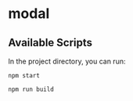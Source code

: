# modal


## Available Scripts

In the project directory, you can run:

`npm start`

`npm run build`

